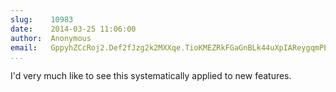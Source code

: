 ```yaml
---
slug:    10983
date:    2014-03-25 11:06:00
author:  Anonymous
email:   GppyhZCcRoj2.Def2fJzg2k2MXXqe.TioKMEZRkFGaGnBLk44uXpIAReygqmPErrPZ
...
```


I'd very much like to see this systematically applied to new features.
